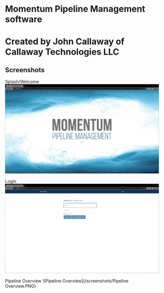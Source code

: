 # Momentum Pipeline Management software
# Created by John Callaway of Callaway Technologies LLC

## Screenshots
Splash/Welcome
![Splash](/screenshots/Splash.PNG)

Login
![Login](/screenshots/Login.PNG)

Pipeline Overview
![Pipeline Overview](/screenshots/Pipeline Overview.PNG)
